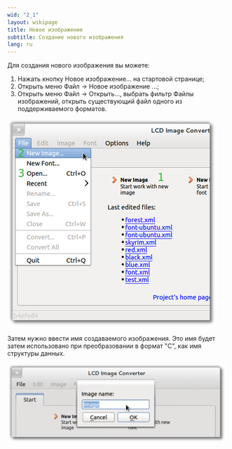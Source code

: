 ```yaml
---
wid: "2_1"
layout: wikipage
title: Новое изображение
subtitle: Создание нового изображения
lang: ru
---
```

Для создания нового изображения вы можете:

  1.  Нажать кнопку Новое изображение... на стартовой странице;
  2.  Открыть меню Файл -> Новое изображение ...;
  3.  Открыть меню Файл -> Открыть..., выбрать фильтр Файлы изображений, открыть существующий файл одного из поддерживаемого форматов.

![Пункт в меню](new-1.png "Пункт в меню")

Затем нужно ввести имя создаваемого изображения. Это имя будет затем использовано при преобразовании в формат "C", как имя структуры данных.

![Ввод названия](new-2.png "Ввод названия")